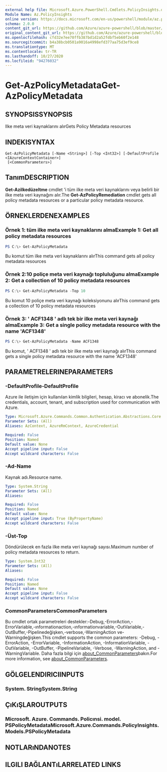 ```yaml
---
external help file: Microsoft.Azure.PowerShell.Cmdlets.PolicyInsights.dll-Help.xml
Module Name: Az.PolicyInsights
online version: https://docs.microsoft.com/en-us/powershell/module/az.policyinsights/get-azpolicymetadata
schema: 2.0.0
content_git_url: https://github.com/Azure/azure-powershell/blob/master/src/PolicyInsights/PolicyInsights/help/Get-AzPolicyMetadata.md
original_content_git_url: https://github.com/Azure/azure-powershell/blob/master/src/PolicyInsights/PolicyInsights/help/Get-AzPolicyMetadata.md
ms.openlocfilehash: cfd32e7ee70ffb387bd1d2a52fdbf5eb60f2e148
ms.sourcegitcommit: b4a38bcb0501a9016a4998efd377aa75d3ef9ce8
ms.translationtype: MT
ms.contentlocale: tr-TR
ms.lasthandoff: 10/27/2020
ms.locfileid: "94276032"
---
```

# <span data-ttu-id="48c4e-101">Get-AzPolicyMetadata</span><span class="sxs-lookup"><span data-stu-id="48c4e-101">Get-AzPolicyMetadata</span></span>

## <span data-ttu-id="48c4e-102">SYNOPSIS</span><span class="sxs-lookup"><span data-stu-id="48c4e-102">SYNOPSIS</span></span>
<span data-ttu-id="48c4e-103">Ilke meta veri kaynaklarını alır</span><span class="sxs-lookup"><span data-stu-id="48c4e-103">Gets Policy Metadata resources</span></span>

## <span data-ttu-id="48c4e-104">INDEKI</span><span class="sxs-lookup"><span data-stu-id="48c4e-104">SYNTAX</span></span>

```
Get-AzPolicyMetadata [-Name <String>] [-Top <Int32>] [-DefaultProfile <IAzureContextContainer>]
 [<CommonParameters>]
```

## <span data-ttu-id="48c4e-105">Tanım</span><span class="sxs-lookup"><span data-stu-id="48c4e-105">DESCRIPTION</span></span>
<span data-ttu-id="48c4e-106">**Get-Azilkedüzeltme** cmdlet 'i tüm ilke meta veri kaynaklarını veya belirli bir ilke meta veri kaynağını alır.</span><span class="sxs-lookup"><span data-stu-id="48c4e-106">The **Get-AzPolicyRemediation** cmdlet gets all policy metadata resources or a particular policy metadata resource.</span></span>

## <span data-ttu-id="48c4e-107">ÖRNEKLERDEN</span><span class="sxs-lookup"><span data-stu-id="48c4e-107">EXAMPLES</span></span>

### <span data-ttu-id="48c4e-108">Örnek 1: tüm ilke meta veri kaynaklarını alma</span><span class="sxs-lookup"><span data-stu-id="48c4e-108">Example 1: Get all policy metadata resources</span></span>
```powershell
PS C:\> Get-AzPolicyMetadata
```

<span data-ttu-id="48c4e-109">Bu komut tüm ilke meta veri kaynaklarını alır</span><span class="sxs-lookup"><span data-stu-id="48c4e-109">This command gets all policy metadata resources</span></span>

### <span data-ttu-id="48c4e-110">Örnek 2:10 poliçe meta veri kaynağı topluluğunu alma</span><span class="sxs-lookup"><span data-stu-id="48c4e-110">Example 2: Get a collection of 10 policy metadata resources</span></span>
```powershell
PS C:\> Get-AzPolicyMetadata -Top 10
```

<span data-ttu-id="48c4e-111">Bu komut 10 poliçe meta veri kaynağı koleksiyonunu alır</span><span class="sxs-lookup"><span data-stu-id="48c4e-111">This command gets a collection of 10 policy metadata resources</span></span>

### <span data-ttu-id="48c4e-112">Örnek 3: ' ACF1348 ' adlı tek bir ilke meta veri kaynağı alma</span><span class="sxs-lookup"><span data-stu-id="48c4e-112">Example 3: Get a single policy metadata resource with the name 'ACF1348'</span></span>
```powershell
PS C:\> Get-AzPolicyMetadata -Name ACF1348
```

<span data-ttu-id="48c4e-113">Bu komut, ' ACF1348 ' adlı tek bir ilke meta veri kaynağı alır</span><span class="sxs-lookup"><span data-stu-id="48c4e-113">This command gets a single policy metadata resource with the name 'ACF1348'</span></span>

## <span data-ttu-id="48c4e-114">PARAMETRELERINE</span><span class="sxs-lookup"><span data-stu-id="48c4e-114">PARAMETERS</span></span>

### <span data-ttu-id="48c4e-115">-DefaultProfile</span><span class="sxs-lookup"><span data-stu-id="48c4e-115">-DefaultProfile</span></span>
<span data-ttu-id="48c4e-116">Azure ile iletişim için kullanılan kimlik bilgileri, hesap, kiracı ve abonelik.</span><span class="sxs-lookup"><span data-stu-id="48c4e-116">The credentials, account, tenant, and subscription used for communication with Azure.</span></span>

```yaml
Type: Microsoft.Azure.Commands.Common.Authentication.Abstractions.Core.IAzureContextContainer
Parameter Sets: (All)
Aliases: AzContext, AzureRmContext, AzureCredential

Required: False
Position: Named
Default value: None
Accept pipeline input: False
Accept wildcard characters: False
```

### <span data-ttu-id="48c4e-117">-Ad</span><span class="sxs-lookup"><span data-stu-id="48c4e-117">-Name</span></span>
<span data-ttu-id="48c4e-118">Kaynak adı.</span><span class="sxs-lookup"><span data-stu-id="48c4e-118">Resource name.</span></span>

```yaml
Type: System.String
Parameter Sets: (All)
Aliases:

Required: False
Position: Named
Default value: None
Accept pipeline input: True (ByPropertyName)
Accept wildcard characters: False
```

### <span data-ttu-id="48c4e-119">-Üst</span><span class="sxs-lookup"><span data-stu-id="48c4e-119">-Top</span></span>
<span data-ttu-id="48c4e-120">Döndürülecek en fazla ilke meta veri kaynağı sayısı.</span><span class="sxs-lookup"><span data-stu-id="48c4e-120">Maximum number of policy metadata resources to return.</span></span>

```yaml
Type: System.Int32
Parameter Sets: (All)
Aliases:

Required: False
Position: Named
Default value: None
Accept pipeline input: False
Accept wildcard characters: False
```

### <span data-ttu-id="48c4e-121">CommonParameters</span><span class="sxs-lookup"><span data-stu-id="48c4e-121">CommonParameters</span></span>
<span data-ttu-id="48c4e-122">Bu cmdlet ortak parametreleri destekler:-Debug,-ErrorAction,-ErrorVariable,-ınformationaction,-ınformationvariable,-OutVariable,-OutBuffer,-Pipelinedeğişken,-verbose,-WarningAction ve-Warningdeğişken.</span><span class="sxs-lookup"><span data-stu-id="48c4e-122">This cmdlet supports the common parameters: -Debug, -ErrorAction, -ErrorVariable, -InformationAction, -InformationVariable, -OutVariable, -OutBuffer, -PipelineVariable, -Verbose, -WarningAction, and -WarningVariable.</span></span> <span data-ttu-id="48c4e-123">Daha fazla bilgi için [about_CommonParameters](http://go.microsoft.com/fwlink/?LinkID=113216)bakın.</span><span class="sxs-lookup"><span data-stu-id="48c4e-123">For more information, see [about_CommonParameters](http://go.microsoft.com/fwlink/?LinkID=113216).</span></span>

## <span data-ttu-id="48c4e-124">GÖLGELENDIRICI</span><span class="sxs-lookup"><span data-stu-id="48c4e-124">INPUTS</span></span>

### <span data-ttu-id="48c4e-125">System. String</span><span class="sxs-lookup"><span data-stu-id="48c4e-125">System.String</span></span>

## <span data-ttu-id="48c4e-126">ÇıKıŞLAR</span><span class="sxs-lookup"><span data-stu-id="48c4e-126">OUTPUTS</span></span>

### <span data-ttu-id="48c4e-127">Microsoft. Azure. Commands. Policınsi. model. PSPolicyMetadata</span><span class="sxs-lookup"><span data-stu-id="48c4e-127">Microsoft.Azure.Commands.PolicyInsights.Models.PSPolicyMetadata</span></span>

## <span data-ttu-id="48c4e-128">NOTLARıNDA</span><span class="sxs-lookup"><span data-stu-id="48c4e-128">NOTES</span></span>

## <span data-ttu-id="48c4e-129">ILGILI BAĞLANTıLAR</span><span class="sxs-lookup"><span data-stu-id="48c4e-129">RELATED LINKS</span></span>
